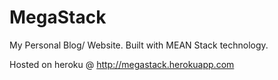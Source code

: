 # MegaStack

My Personal Blog/ Website. Built with MEAN Stack technology. 

Hosted on heroku @ http://megastack.herokuapp.com

